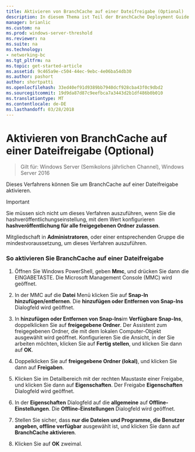 ```yaml
---
title: Aktivieren von BranchCache auf einer Dateifreigabe (Optional)
description: In diesem Thema ist Teil der BranchCache Deployment Guide für Windows Server 2016, der veranschaulicht, wie Sie BranchCache im verteilten und gehosteter cachemodi zum Optimieren der WAN-Bandbreite in Zweigstellen bereitstellen
manager: brianlic
ms.custom: na
ms.prod: windows-server-threshold
ms.reviewer: na
ms.suite: na
ms.technology:
- networking-bc
ms.tgt_pltfrm: na
ms.topic: get-started-article
ms.assetid: 9c465a9e-c504-44ec-9ebc-4e06ba54db30
ms.author: pashort
author: shortpatti
ms.openlocfilehash: 33ed40ef91d9389bb7940dcf928cba43f0c9dbd2
ms.sourcegitcommit: 19d9da87d87c9eefbca7a3443d2b1df486b0b010
ms.translationtype: MT
ms.contentlocale: de-DE
ms.lasthandoff: 03/28/2018
---
```

# <a name="enable-branchcache-on-a-file-share-optional"></a>Aktivieren von BranchCache auf einer Dateifreigabe (Optional)

>Gilt für: Windows Server (Semikolons jährlichen Channel), Windows Server 2016

Dieses Verfahrens können Sie um BranchCache auf einer Dateifreigabe aktivieren.  
  
> [!IMPORTANT]  
> Sie müssen sich nicht um dieses Verfahren auszuführen, wenn Sie die hashveröffentlichungseinstellung, mit dem Wert konfigurieren **hashveröffentlichung für alle freigegebenen Ordner zulassen**.  
  
Mitgliedschaft in **Administratoren**, oder einer entsprechenden Gruppe die mindestvoraussetzung, um dieses Verfahren auszuführen.  
  
### <a name="to-enable-branchcache-on-a-file-share"></a>So aktivieren Sie BranchCache auf einer Dateifreigabe  
  
1.  Öffnen Sie Windows PowerShell, geben **Mmc**, und drücken Sie dann die EINGABETASTE. Die Microsoft Management Console (MMC) wird geöffnet.  
  
2.  In der MMC auf die **Datei** Menü klicken Sie auf **Snap-In hinzufügen/entfernen**. Die **hinzufügen oder Entfernen von Snap-Ins** Dialogfeld wird geöffnet.  
  
3.  In **hinzufügen oder Entfernen von Snap-Ins**im **Verfügbare Snap-Ins**, doppelklicken Sie auf **freigegebene Ordner**. Der Assistent zum freigegebenen Ordner, die mit dem lokalen Computer-Objekt ausgewählt wird geöffnet. Konfigurieren Sie die Ansicht, in der Sie arbeiten möchten, klicken Sie auf **Fertig stellen**, und klicken Sie dann auf **OK**.  
  
4.  Doppelklicken Sie auf **freigegebene Ordner (lokal)**, und klicken Sie dann auf **Freigaben**.  
  
5.  Klicken Sie im Detailbereich mit der rechten Maustaste einer Freigabe, und klicken Sie dann auf **Eigenschaften**. Der Freigabe **Eigenschaften** Dialogfeld wird geöffnet.  
  
6.  In der **Eigenschaften** Dialogfeld auf die **allgemeine** auf **Offline-Einstellungen**. Die **Offline-Einstellungen** Dialogfeld wird geöffnet.  
  
7.  Stellen Sie sicher, dass **nur die Dateien und Programme, die Benutzer angeben, offline verfügbar** ausgewählt ist, und klicken Sie dann auf **BranchCache aktivieren**.  
  
8.  Klicken Sie auf **OK** zweimal.  
  

